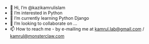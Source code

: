 - 👋 Hi, I’m @kazikamrulislam
- 👀 I’m interested in Python
- 🌱 I’m currently learning Python Django
- 💞️ I’m looking to collaborate on ...
- 📫 How to reach me - by e-mailing me at kamrul.lab@gmail.com / kamrul@monsterclaw.com

<!---
kazikamrulislam/kazikamrulislam is a ✨ special ✨ repository because its `README.md` (this file) appears on your GitHub profile.
You can click the Preview link to take a look at your changes.
--->
